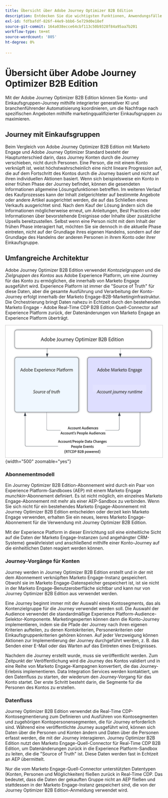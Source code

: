 ```yaml
---
title: Übersicht über Adobe Journey Optimizer B2B Edition
description: Entdecken Sie die wichtigsten Funktionen, Anwendungsfälle und Architekturen von Adobe Journey Optimizer B2B Edition.
exl-id: fdfbafdf-826f-44e9-bbb6-5e729d0e18ef
source-git-commit: 164a038ecce64cbf113c50b9328f84a95aa7b201
workflow-type: tm+mt
source-wordcount: '805'
ht-degree: 0%

---
```


# Übersicht über Adobe Journey Optimizer B2B Edition

Mit der Adobe Journey Optimizer B2B Edition können Sie Konto- und Einkaufsgruppen-Journey mithilfe integrierter generativer KI und branchenführender Automatisierung koordinieren, um die Nachfrage nach spezifischen Angeboten mithilfe marketingqualifizierter Einkaufsgruppen zu maximieren.

## Journey mit Einkaufsgruppen

Beim Vergleich von Adobe Journey Optimizer B2B Edition mit Marketo Engage und Adobe Journey Optimizer Standard besteht der Hauptunterschied darin, dass Journey Konten durch die Journey verschieben, nicht durch Personen. Eine Person, die mit einem Konto verknüpft ist, weist höchstwahrscheinlich eine nicht lineare Progression auf, die auf dem Fortschritt des Kontos durch die Journey basiert und nicht auf ihren individuellen Aktionen basiert. Wenn sich beispielsweise ein Konto in einer frühen Phase der Journey befindet, können die gesendeten Informationen allgemeine Lösungsfunktionen betreffen. Im weiteren Verlauf des Kaufprozesses kann der Inhalt zielgerichteter auf bestimmte Angebote oder andere Artikel ausgerichtet werden, die auf das Schließen eines Verkaufs ausgerichtet sind. Nach dem Kauf der Lösung ändern sich die Informationen möglicherweise erneut, um Anleitungen, Best Practices oder Informationen über bevorstehende Ereignisse oder Inhalte über zusätzliche Upsells bereitzustellen. Selbst wenn eine Person nicht mit dem Inhalt der frühen Phase interagiert hat, möchten Sie sie dennoch in die aktuelle Phase eintreten, nicht auf der Grundlage ihres eigenen Handelns, sondern auf der Grundlage des Handelns der anderen Personen in ihrem Konto oder ihrer Einkaufsgruppe.

## Umfangreiche Architektur

Adobe Journey Optimizer B2B Edition verwendet _Kontozielgruppen_ und die _Zielgruppen des Kontos_ aus Adobe Experience Platform, um eine Journey für das Konto zu ermöglichen, die innerhalb von Marketo Engage ausgeführt wird. Experience Platform ist immer die &quot;Source of Truth&quot; für diese Daten, aber die gesamte Ausführung und Verarbeitung der Konto-Journey erfolgt innerhalb der Marketo Engage-B2B-Marketinginfrastruktur. Die Orchestrierung bringt Daten nahezu in Echtzeit durch den bestehenden Marketo Engage - Adobe Real-Time CDP B2B Edition Quell-Connector auf Experience Platform zurück, der Datenänderungen von Marketo Engage an Experience Platform überträgt.

![Datenarchitektur auf hoher Ebene](./assets/high-level-data-architecture.png){width="500" zoomable="yes"}

### Abonnementmodell

Ein Journey Optimizer B2B Edition-Abonnement wird durch ein Paar von Experience Platform-Sandboxes (AEP) mit einem Marketo Engage _munchkin_-Abonnement definiert. Es ist nicht möglich, ein einzelnes Marketo Engage-Abonnement mit mehr als einer AEP-Sandbox zu verbinden. Wenn Sie sich nicht für ein bestehendes Marketo Engage-Abonnement mit Journey Optimizer B2B Edition entscheiden oder derzeit kein Marketo Engage verwenden, erhalten Sie ein neues, leeres Marketo Engage-Abonnement für die Verwendung mit Journey Optimizer B2B Edition.

Mit der Experience Platform in dieser Einrichtung soll eine einheitliche Sicht auf die Daten der Marketo Engage-Instanzen (und angehängter CRM-Systeme) gewährleistet und anschließend mithilfe einer Konto-Journey auf die einheitlichen Daten reagiert werden können.

### Journey-Vorgänge für Konten

Journey werden in Journey Optimizer B2B Edition erstellt und in der mit dem Abonnement verknüpften Marketo Engage-Instanz gespeichert. Obwohl sie im Marketo Engage-Datenspeicher gespeichert ist, ist sie nicht in der Marketo Engage-Benutzeroberfläche sichtbar und kann nur von Journey Optimizer B2B Edition aus verwendet werden.

Eine Journey beginnt immer mit der Auswahl eines Kontosegments, das als Kontenzielgruppe für die Journey verwendet werden soll. Die Auswahl der Audience verwendet die standardmäßige Experience Platform-Audience-Selektor-Komponente. Marketingexperten können dann die Konto-Journey implementieren, indem sie die Pfade der Journey nach ihren eigenen Kriterien aufteilen, zu denen Kontokriterien, Personenkriterien oder Einkaufsgruppenkriterien gehören können. Auf jeder Verzweigung können Aktionen zur Implementierung der Journey durchgeführt werden, z. B. das Senden einer E-Mail oder das Warten auf das Eintreten eines Ereignisses.

Nachdem die Journey erstellt wurde, muss sie veröffentlicht werden. Zum Zeitpunkt der Veröffentlichung wird die Journey des Kontos validiert und in eine Reihe von Marketo Engage-Kampagnen konvertiert, die das Journey-Erlebnis implementieren. Data Integration Services werden kontaktiert, um den Datenfluss zu starten, der wiederum den Journey-Vorgang für das Konto startet. Der erste Schritt besteht darin, die Segmente für die Personen des Kontos zu erstellen.

### Datenfluss

Journey Optimizer B2B Edition verwendet die Real-Time CDP-Kontosegmentierung zum Definieren und Ausführen von Kontosegmenten und zugehörigen Kontopersonensegmenten, die für Journey erforderlich sind. Während eine veröffentlichte Journey ausgeführt wird, können sich Daten über die Personen und Konten ändern und Daten über die Personen erfasst werden, die mit der Journey interagieren. Journey Optimizer B2B Edition nutzt den Marketo Engage-Quell-Connector für Real-Time CDP B2B Edition, um Datenänderungen zurück in die Experience Platform-Sandbox zu leiten, die die &quot;Source of Truth&quot; ist.  Diese Daten werden fast in Echtzeit an AEP übermittelt.

Nur die vom Marketo Engage-Quell-Connector unterstützten Datentypen (Konten, Personen und Möglichkeiten) fließen zurück in Real-Time CDP. Das bedeutet, dass die Daten der gekauften Gruppe nicht an AEP fließen und stattdessen in der Marketo Engage-Instanz gespeichert sind, die von der Journey Optimizer B2B Edition-Anmeldung verwendet wird.
